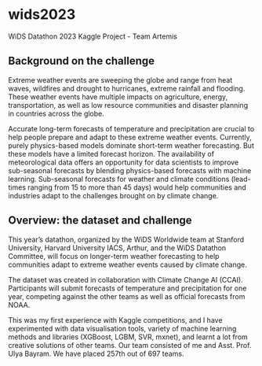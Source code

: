 # wids2023
WiDS Datathon 2023 Kaggle Project - Team Artemis 

## Background on the challenge
Extreme weather events are sweeping the globe and range from heat waves, wildfires and drought to hurricanes, extreme rainfall and flooding. These weather events have multiple impacts on agriculture, energy, transportation, as well as low resource communities and disaster planning in countries across the globe.

Accurate long-term forecasts of temperature and precipitation are crucial to help people prepare and adapt to these extreme weather events. Currently, purely physics-based models dominate short-term weather forecasting. But these models have a limited forecast horizon. The availability of meteorological data offers an opportunity for data scientists to improve sub-seasonal forecasts by blending physics-based forecasts with machine learning. Sub-seasonal forecasts for weather and climate conditions (lead-times ranging from 15 to more than 45 days) would help communities and industries adapt to the challenges brought on by climate change.

## Overview: the dataset and challenge
This year’s datathon, organized by the WiDS Worldwide team at Stanford University, Harvard University IACS, Arthur, and the WiDS Datathon Committee, will focus on longer-term weather forecasting to help communities adapt to extreme weather events caused by climate change.

The dataset was created in collaboration with Climate Change AI (CCAI). Participants will submit forecasts of temperature and precipitation for one year, competing against the other teams as well as official forecasts from NOAA.

This was my first experience with Kaggle competitions, and I have experimented with data visualisation tools, variety of machine learning methods and libraries (XGBoost, LGBM, SVR, mxnet), and learnt a lot from creative solutions of other teams.
Our team consisted of me and Asst. Prof. Ulya Bayram. We have placed 257th out of 697 teams.
